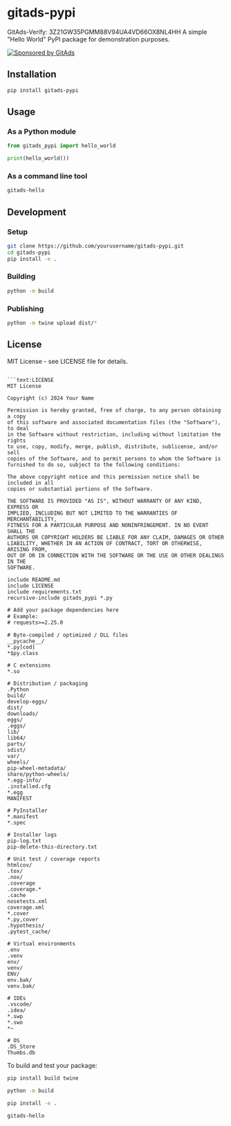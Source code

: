 # gitads-pypi
GitAds-Verify: 3Z21GW35PGMM88V94UA4VD66OX8NL4HH
A simple "Hello World" PyPI package for demonstration purposes.

[![Sponsored by GitAds](https://gitads.dev/v1/ad-serve?source=hotheadhacker/awesome-selfhost-docker@github)](https://gitads.dev/v1/ad-track?source=hotheadhacker/awesome-selfhost-docker@github)

## Installation

```bash
pip install gitads-pypi
```

## Usage

### As a Python module

```python
from gitads_pypi import hello_world

print(hello_world())
```

### As a command line tool

```bash
gitads-hello
```

## Development

### Setup

```bash
git clone https://github.com/yourusername/gitads-pypi.git
cd gitads-pypi
pip install -e .
```

### Building

```bash
python -m build
```

### Publishing

```bash
python -m twine upload dist/*
```

## License

MIT License - see LICENSE file for details.
```

```text:LICENSE
MIT License

Copyright (c) 2024 Your Name

Permission is hereby granted, free of charge, to any person obtaining a copy
of this software and associated documentation files (the "Software"), to deal
in the Software without restriction, including without limitation the rights
to use, copy, modify, merge, publish, distribute, sublicense, and/or sell
copies of the Software, and to permit persons to whom the Software is
furnished to do so, subject to the following conditions:

The above copyright notice and this permission notice shall be included in all
copies or substantial portions of the Software.

THE SOFTWARE IS PROVIDED "AS IS", WITHOUT WARRANTY OF ANY KIND, EXPRESS OR
IMPLIED, INCLUDING BUT NOT LIMITED TO THE WARRANTIES OF MERCHANTABILITY,
FITNESS FOR A PARTICULAR PURPOSE AND NONINFRINGEMENT. IN NO EVENT SHALL THE
AUTHORS OR COPYRIGHT HOLDERS BE LIABLE FOR ANY CLAIM, DAMAGES OR OTHER
LIABILITY, WHETHER IN AN ACTION OF CONTRACT, TORT OR OTHERWISE, ARISING FROM,
OUT OF OR IN CONNECTION WITH THE SOFTWARE OR THE USE OR OTHER DEALINGS IN THE
SOFTWARE.
```

```text:MANIFEST.in
include README.md
include LICENSE
include requirements.txt
recursive-include gitads_pypi *.py
```

```text:requirements.txt
# Add your package dependencies here
# Example:
# requests>=2.25.0
```

```text:.gitignore
# Byte-compiled / optimized / DLL files
__pycache__/
*.py[cod]
*$py.class

# C extensions
*.so

# Distribution / packaging
.Python
build/
develop-eggs/
dist/
downloads/
eggs/
.eggs/
lib/
lib64/
parts/
sdist/
var/
wheels/
pip-wheel-metadata/
share/python-wheels/
*.egg-info/
.installed.cfg
*.egg
MANIFEST

# PyInstaller
*.manifest
*.spec

# Installer logs
pip-log.txt
pip-delete-this-directory.txt

# Unit test / coverage reports
htmlcov/
.tox/
.nox/
.coverage
.coverage.*
.cache
nosetests.xml
coverage.xml
*.cover
*.py,cover
.hypothesis/
.pytest_cache/

# Virtual environments
.env
.venv
env/
venv/
ENV/
env.bak/
venv.bak/

# IDEs
.vscode/
.idea/
*.swp
*.swo
*~

# OS
.DS_Store
Thumbs.db
```

To build and test your package:

```bash
pip install build twine
```

```bash
python -m build
```

```bash
pip install -e .
```

```bash
gitads-hello